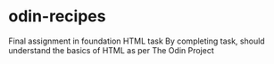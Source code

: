 # odin-recipes
Final assignment in foundation HTML task
By completing task, should understand the basics of HTML as per The Odin Project